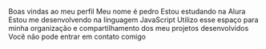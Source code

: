Boas vindas ao meu perfil
Meu nome é pedro 
Estou estudando na Alura
Estou me desenvolvendo na linguagem JavaScript
Utilizo esse espaço para minha organização e compartilhamento dos meu projetos desenvolvidos
Você não pode entrar em contato comigo 
